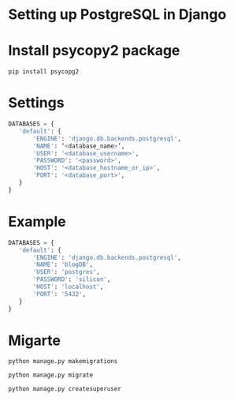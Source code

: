 # Setting up PostgreSQL in Django 

# Install psycopy2 package

```shell
pip install psycopg2
```

# Settings

```python
DATABASES = {
   'default': {
       'ENGINE': 'django.db.backends.postgresql',
       'NAME': ‘<database_name>’,
       'USER': '<database_username>',
       'PASSWORD': '<password>',
       'HOST': '<database_hostname_or_ip>',
       'PORT': '<database_port>',
   }
}
```
# Example

```python
DATABASES = {
   'default': {
       'ENGINE': 'django.db.backends.postgresql',
       'NAME': 'blogDB',
       'USER': 'postgres',
       'PASSWORD': 'silicon',
       'HOST': 'localhost',
       'PORT': '5432',
   }
}
```

# Migarte

```shell
python manage.py makemigrations
```
```shell
python manage.py migrate
```
```shell
python manage.py createsuperuser
```
